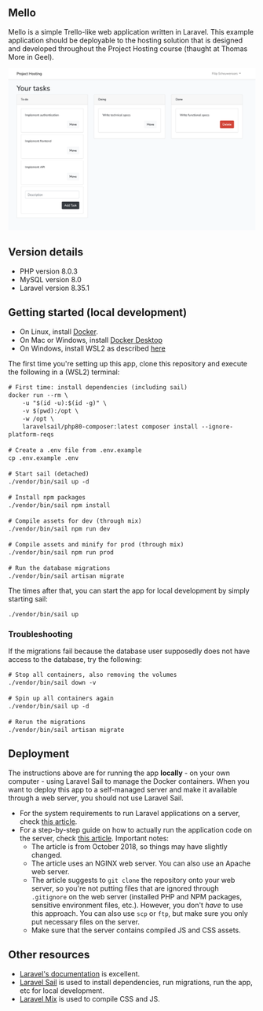 ## Mello

Mello is a simple Trello-like web application written in Laravel. This example application should be deployable to the hosting solution that is designed and developed throughout the Project Hosting course (thaught at Thomas More in Geel).

![Mello Screenshot](docs/mello_screenshot.png)

## Version details

- PHP version 8.0.3
- MySQL version 8.0
- Laravel version 8.35.1

## Getting started (local development)

- On Linux, install [Docker](https://www.docker.com/).
- On Mac or Windows, install [Docker Desktop](https://www.docker.com/products/docker-desktop)
- On Windows, install WSL2 as described [here](https://laravel.com/docs/8.x/installation#getting-started-on-windows)

The first time you're setting up this app, clone this repository and execute the following in a (WSL2) terminal:

```
# First time: install dependencies (including sail)
docker run --rm \
    -u "$(id -u):$(id -g)" \
    -v $(pwd):/opt \
    -w /opt \
    laravelsail/php80-composer:latest composer install --ignore-platform-reqs

# Create a .env file from .env.example
cp .env.example .env

# Start sail (detached)
./vendor/bin/sail up -d

# Install npm packages
./vendor/bin/sail npm install

# Compile assets for dev (through mix)
./vendor/bin/sail npm run dev

# Compile assets and minify for prod (through mix)
./vendor/bin/sail npm run prod

# Run the database migrations
./vendor/bin/sail artisan migrate
```

The times after that, you can start the app for local development by simply starting sail:

```
./vendor/bin/sail up
```

### Troubleshooting

If the migrations fail because the database user supposedly does not have access to the database, try the following:

```
# Stop all containers, also removing the volumes
./vendor/bin/sail down -v

# Spin up all containers again
./vendor/bin/sail up -d

# Rerun the migrations
./vendor/bin/sail artisan migrate
```

## Deployment

The instructions above are for running the app **locally** - on your own computer - using Laravel Sail to manage the Docker containers.
When you want to deploy this app to a self-managed server and make it available through a web server, you should not use Laravel Sail.

- For the system requirements to run Laravel applications on a server, check [this article](https://laravel.com/docs/8.x/deployment).
- For a step-by-step guide on how to actually run the application code on the server, check [this article](https://laraveldaily.com/how-to-deploy-laravel-projects-to-live-server-the-ultimate-guide/). Important notes:
    + The article is from October 2018, so things may have slightly changed.
    + The article uses an NGINX web server. You can also use an Apache web server.
    + The article suggests to `git clone` the repository onto your web server, so you're not putting files that are ignored through `.gitignore` on the web server (installed PHP and NPM packages, sensitive environment files, etc.). However, you don't _have_ to use this approach. You can also use `scp` or `ftp`, but make sure you only put necessary files on the server.
    + Make sure that the server contains compiled JS and CSS assets.

## Other resources

- [Laravel's documentation](https://laravel.com/docs/8.x) is excellent.
- [Laravel Sail](https://laravel.com/docs/8.x/sail) is used to install dependencies, run migrations, run the app, etc for local development.
- [Laravel Mix](https://laravel.com/docs/8.x/mix) is used to compile CSS and JS.
